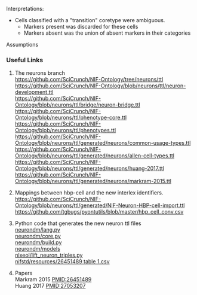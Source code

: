 Interpretations:
- Cells classified with a "transition" coretype were ambiguous.
    - Markers present was discarded for these cells
    - Markers absent was the union of absent markers in their categories

Assumptions

### Useful Links
1. The neurons branch  
https://github.com/SciCrunch/NIF-Ontology/tree/neurons/ttl  
https://github.com/SciCrunch/NIF-Ontology/blob/neurons/ttl/neuron-development.ttl  
https://github.com/SciCrunch/NIF-Ontology/blob/neurons/ttl/bridge/neuron-bridge.ttl  
https://github.com/SciCrunch/NIF-Ontology/blob/neurons/ttl/phenotype-core.ttl  
https://github.com/SciCrunch/NIF-Ontology/blob/neurons/ttl/phenotypes.ttl  
https://github.com/SciCrunch/NIF-Ontology/blob/neurons/ttl/generated/neurons/common-usage-types.ttl  
https://github.com/SciCrunch/NIF-Ontology/blob/neurons/ttl/generated/neurons/allen-cell-types.ttl  
https://github.com/SciCrunch/NIF-Ontology/blob/neurons/ttl/generated/neurons/huang-2017.ttl  
https://github.com/SciCrunch/NIF-Ontology/blob/neurons/ttl/generated/neurons/markram-2015.ttl  

2. Mappings between hbp-cell and the new interlex identifiers.  
https://github.com/SciCrunch/NIF-Ontology/blob/neurons/ttl/generated/NIF-Neuron-HBP-cell-import.ttl  
https://github.com/tgbugs/pyontutils/blob/master/hbp_cell_conv.csv  

3. Python code that generates the new neuron ttl files  
[neurondm/lang.py](https://github.com/tgbugs/pyontutils/blob/master/neurondm/neurondm/lang.py)  
[neurondm/core.py](https://github.com/tgbugs/pyontutils/blob/master/neurondm/neurondm/core.py)  
[neurondm/build.py](https://github.com/tgbugs/pyontutils/blob/master/neurondm/neurondm/build.py)  
[neurondm/models](https://github.com/tgbugs/pyontutils/tree/master/neurondm/neurondm/models)  
[nlxeol/lift_neuron_triples.py](https://github.com/tgbugs/nlxeol/blob/master/lift_neuron_triples.py)  
[nifstd/resources/26451489 table 1.csv](https://github.com/tgbugs/pyontutils/blob/master/nifstd/resources/26451489%20table%201.csv)  

4. Papers  
Markram 2015 [PMID:26451489](https://www.ncbi.nlm.nih.gov/pubmed/26451489)  
Huang 2017 [PMID:27053207](https://www.ncbi.nlm.nih.gov/pubmed/27053207)  